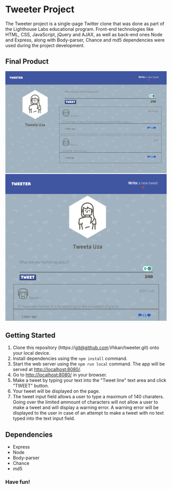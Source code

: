 # Tweeter Project

The Tweeter project is a single-page Twitter clone that was done as part of the Lighthouse Labs educational program. Front-end technologies like HTML, CSS, JavaScript, jQuery and AJAX, as well as back-end ones Node and Express, along with Body-parser, Chance and md5 dependencies were used during the project development.

## Final Product

![Tweeter Screenshot Desktop View](https://github.com/Vhkan/tweeter/blob/main/public/docs/Tweeter%20Desktop%20Look%20sm.png)
![Tweeter Screenshot Tab View](https://github.com/Vhkan/tweeter/blob/main/public/docs/Tweeter%20Tab%20Look.png)

## Getting Started

1. Clone this repository (https://git@github.com:Vhkan/tweeter.git) onto your local device.
2. Install dependencies using the `npm install` command.
3. Start the web server using the `npm run local` command. The app will be served at <http://localhost:8080/>.
4. Go to <http://localhost:8080/> in your browser.
5. Make a tweet by typing your text into the "Tweet line" text area and click "TWEET" button. 
6. Your tweet will be displayed on the page.
7. The tweet input field allows a user to type a maximum of 140 charaters. Going over the limited ammount of characters will not allow a user to make a tweet and will display a warning error. A warning error will be displayed to the user in case of an attempt to make a tweet with no text typed into the text input field.

## Dependencies

- Express
- Node
- Body-parser
- Chance
- md5

### Have fun!
